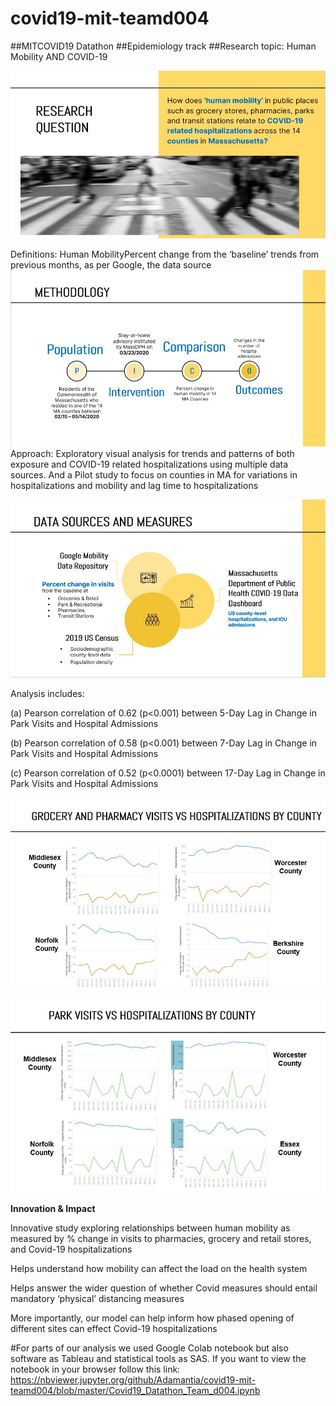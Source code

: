 # covid19-mit-teamd004

##MITCOVID19 Datathon
##Epidemiology track
##Research topic: Human Mobility AND COVID-19

![alt text](https://github.com/Adamantia/covid19-mit-teamd004/blob/master/images/research_question.JPG "Research Question")

Definitions: Human MobilityPercent change from the ‘baseline’ trends from previous months, as per Google, the data source 
![alt text](https://github.com/Adamantia/covid19-mit-teamd004/blob/master/images/methodology.JPG "Methodology")
Approach: Exploratory visual analysis for trends and patterns of both exposure and COVID-19 related hospitalizations using multiple data sources. And a Pilot study to focus on counties in MA for variations in hospitalizations and mobility and lag time to hospitalizations

![alt text](https://github.com/Adamantia/covid19-mit-teamd004/blob/master/images/sources.JPG "Sources")

Analysis includes:

(a) Pearson correlation of 0.62 (p<0.001) between 5-Day Lag in Change in Park Visits and Hospital Admissions

(b) Pearson correlation of 0.58 (p<0.001) between 7-Day Lag in Change in Park Visits and Hospital Admissions

(c) Pearson correlation of 0.52 (p<0.0001) between 17-Day Lag in Change in Park Visits and Hospital Admissions

![alt text](https://github.com/Adamantia/covid19-mit-teamd004/blob/master/images/gr_ph_county.JPG "County level")


![alt text](https://github.com/Adamantia/covid19-mit-teamd004/blob/master/images/park_county.JPG "")




**Innovation & Impact**

Innovative study exploring relationships between human mobility as measured by % change in visits to pharmacies, grocery and retail stores, and Covid-19 hospitalizations

Helps understand how mobility can affect the load on the health system 

Helps answer the wider question of whether Covid measures should entail mandatory ‘physical’ distancing measures

More importantly, our model can help inform how phased opening of different sites can effect Covid-19 hospitalizations


#For parts of our analysis we used Google Colab notebook but also software as Tableau and statistical tools as SAS. 
If you want to view the notebook in your browser follow this link: https://nbviewer.jupyter.org/github/Adamantia/covid19-mit-teamd004/blob/master/Covid19_Datathon_Team_d004.ipynb
